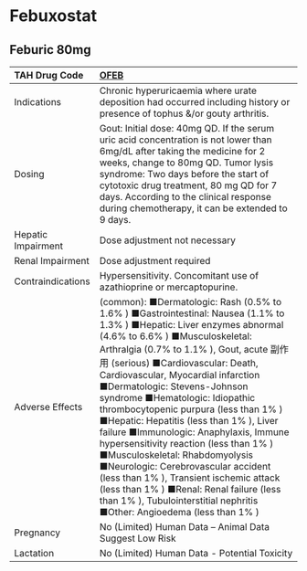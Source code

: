 # Febuxostat

## Feburic 80mg

| TAH Drug Code      | [OFEB](https://www.tahsda.org.tw/drugs/hissearch.php?drug_code=OFEB)                                                                                                                                                                                                                                                                                                                                                                                                                                                                                                                                                                                                                                                                                                |
|:-------------------|:--------------------------------------------------------------------------------------------------------------------------------------------------------------------------------------------------------------------------------------------------------------------------------------------------------------------------------------------------------------------------------------------------------------------------------------------------------------------------------------------------------------------------------------------------------------------------------------------------------------------------------------------------------------------------------------------------------------------------------------------------------------------|
| Indications        | Chronic hyperuricaemia where urate deposition had occurred including history or presence of tophus &/or gouty arthritis.                                                                                                                                                                                                                                                                                                                                                                                                                                                                                                                                                                                                                                            |
| Dosing             | Gout: Initial dose: 40mg QD. If the serum uric acid concentration is not lower than 6mg/dL after taking the medicine for 2 weeks, change to 80mg QD. Tumor lysis syndrome: Two days before the start of cytotoxic drug treatment, 80 mg QD for 7 days. According to the clinical response during chemotherapy, it can be extended to 9 days.                                                                                                                                                                                                                                                                                                                                                                                                                        |
| Hepatic Impairment | Dose adjustment not necessary                                                                                                                                                                                                                                                                                                                                                                                                                                                                                                                                                                                                                                                                                                                                       |
| Renal Impairment   | Dose adjustment required                                                                                                                                                                                                                                                                                                                                                                                                                                                                                                                                                                                                                                                                                                                                            |
| Contraindications  | Hypersensitivity. Concomitant use of azathioprine or mercaptopurine.                                                                                                                                                                                                                                                                                                                                                                                                                                                                                                                                                                                                                                                                                                |
| Adverse Effects    | (common): ■Dermatologic: Rash (0.5% to 1.6% ) ■Gastrointestinal: Nausea (1.1% to 1.3% ) ■Hepatic: Liver enzymes abnormal (4.6% to 6.6% ) ■Musculoskeletal: Arthralgia (0.7% to 1.1% ), Gout, acute 副作用 (serious) ■Cardiovascular: Death, Cardiovascular, Myocardial infarction ■Dermatologic: Stevens-Johnson syndrome ■Hematologic: Idiopathic thrombocytopenic purpura (less than 1% ) ■Hepatic: Hepatitis (less than 1% ), Liver failure ■Immunologic: Anaphylaxis, Immune hypersensitivity reaction (less than 1% ) ■Musculoskeletal: Rhabdomyolysis ■Neurologic: Cerebrovascular accident (less than 1% ), Transient ischemic attack (less than 1% ) ■Renal: Renal failure (less than 1% ), Tubulointerstitial nephritis ■Other: Angioedema (less than 1% ) |
| Pregnancy          | No (Limited) Human Data – Animal Data Suggest Low Risk                                                                                                                                                                                                                                                                                                                                                                                                                                                                                                                                                                                                                                                                                                              |
| Lactation          | No (Limited) Human Data - Potential Toxicity                                                                                                                                                                                                                                                                                                                                                                                                                                                                                                                                                                                                                                                                                                                        |


